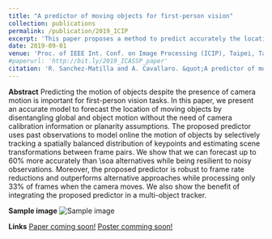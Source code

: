 ```yaml
---
title: "A predictor of moving objects for first-person vision"
collection: publications
permalink: /publication/2019_ICIP
excerpt: 'This paper proposes a method to predict accurately the location of objects of interest from a moving camera. The method allows to forecast 60% more accurately than previously existing predictors and it is robust to frame rate deductions, thus allowing energy saving.'
date: 2019-09-01
venue: 'Proc. of IEEE Int. Conf. on Image Processing (ICIP), Taipei, Taiwan, September 22-25, 2019'
#paperurl: 'http://bit.ly/2019_ICASSP_paper'
citation: 'R. Sanchez-Matilla and A. Cavallaro. &quot;A predictor of moving objects for first-person vision.&quot; <i>Proc. of IEEE Int. Conf. on Image Processing (ICIP)</i>.'
---
```

**Abstract**
Predicting the motion of objects despite the presence of camera motion is important for first-person vision tasks. In this paper, we present an accurate model to forecast the location of moving objects by disentangling global and object motion without the need of camera calibration information or planarity assumptions. The proposed predictor uses past observations to model online the motion of objects by selectively tracking a spatially balanced distribution of keypoints and estimating scene transformations between frame pairs. 
We show that we can forecast up to 60\% more accurately than \soa alternatives while being resilient to noisy observations. Moreover, the proposed predictor is robust to frame rate reductions and outperforms alternative approaches while processing only 33\% of frames when the camera moves. We also show the benefit of integrating the proposed predictor in a multi-object tracker.

**Sample image**
![Sample image](https://risama.github.io/files/2019_ICIP/sample1.png)

**Links**
[Paper coming soon!]()
[Poster comming soon!]()
